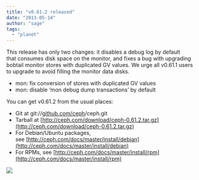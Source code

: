 ```yaml
---
title: "v0.61.2 released"
date: "2013-05-14"
author: "sage"
tags: 
  - "planet"
---
```


This release has only two changes: it disables a debug log by default that consumes disk space on the monitor, and fixes a bug with upgrading bobtail monitor stores with duplicated GV values. We urge all v0.61.1 users to upgrade to avoid filling the monitor data disks.

- mon: fix conversion of stores with duplicated GV values
- mon: disable ‘mon debug dump transactions’ by default

You can get v0.61.2 from the usual places:

- Git at git://[github.com/ceph](http://github.com/ceph)/ceph.git
- Tarball at [http://ceph.com/download/ceph-0.61.2.tar.gz](http://ceph.com/download/ceph-0.61.2.tar.gz)
- For Debian/Ubuntu packages, see [http://ceph.com/docs/master/install/debian](http://ceph.com/docs/master/install/debian)
- For RPMs, see [http://ceph.com/docs/master/install/rpm](http://ceph.com/docs/master/install/rpm)

![](http://track.hubspot.com/__ptq.gif?a=268973&k=14&bu=http://ceph.com&r=http://ceph.com/releases/v0-61-2-released/&bvt=rss&p=wordpress)
